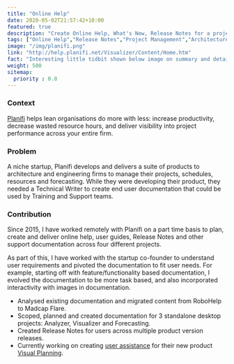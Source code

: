 ```yaml
---
title: "Online Help"
date: 2020-05-02T21:57:42+10:00
featured: true
description: "Create Online Help, What's New, Release Notes for a project management software for architects and engineers."
tags: ["Online Help","Release Notes","Project Management","Architecture"]
image: "/img/planifi.png"
link: "http://help.planifi.net/Visualizer/Content/Home.htm"
fact: "Interesting little tidbit shown below image on summary and detail page"
weight: 500
sitemap:
  priority : 0.8
---
```


### Context
[Planifi](https://www.planifi.net/) helps lean organisations do more with less: increase productivity, decrease wasted resource hours, and deliver visibility into project performance across your entire firm.

### Problem
A niche startup, Planifi develops and delivers a suite of products to architecture and engineering firms to manage their projects, schedules, resources and forecasting. While they were developing their product, they needed a Technical Writer to create end user documentation that could be used by Training and Support teams.

### Contribution

Since 2015, I have worked remotely with Planifi on a part time basis to plan, create and deliver online help, user guides, Release Notes and other support documentation across four different projects.

As part of this, I have worked with the startup co-founder to understand user requirements and pivoted the documentation to fit user needs. For example, starting off with feature/functionality based documentation, I evolved the documentation to be more task based, and also incorporated interactivity with images in documentation.

- Analysed existing documentation and migrated content from RoboHelp to Madcap Flare.
- Scoped, planned and created documentation for 3 standalone desktop projects: Analyzer, Visualizer and Forecasting.
- Created Release Notes for users across multiple product version releases.
- Currently working on creating [user assistance](http://help.planifi.net/visualplanning/Content/Home.htm) for their new product [Visual Planning](https://www.planifi.net/visual-planning).

